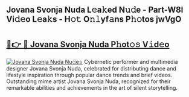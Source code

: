 ## Jovana Svonja Nuda L𝚎a𝚔ed N𝚞𝚍e - Part-W8l Vi𝚍𝚎o L𝚎a𝚔s - H𝚘𝚝 O𝚗𝚕yf𝚊ns P𝚑𝚘tos jwVgO

# <h2><a href="http://kf7nt7v.oniu.top/?m=Jovana+Svonja+Nuda">🔗👉 🔴 Jovana Svonja Nuda P𝚑ot𝚘𝚜 V𝚒d𝚎o</a></h2>

[![Jovana Svonja Nuda Nu𝚍e𝚜](https://i.imgur.com/0qMVB7G.gif)](http://kf7nt7v.oniu.top/?m=Jovana+Svonja+Nuda)
Cybernetic performer and multimedia designer Jovana Svonja Nuda, celebrated for distributing dance and lifestyle inspiration through popular dance trends and brief videos. Outstanding mime artist Jovana Svonja Nuda, recognized for their remarkable abilities and achievements in the art of silent storytelling.  
